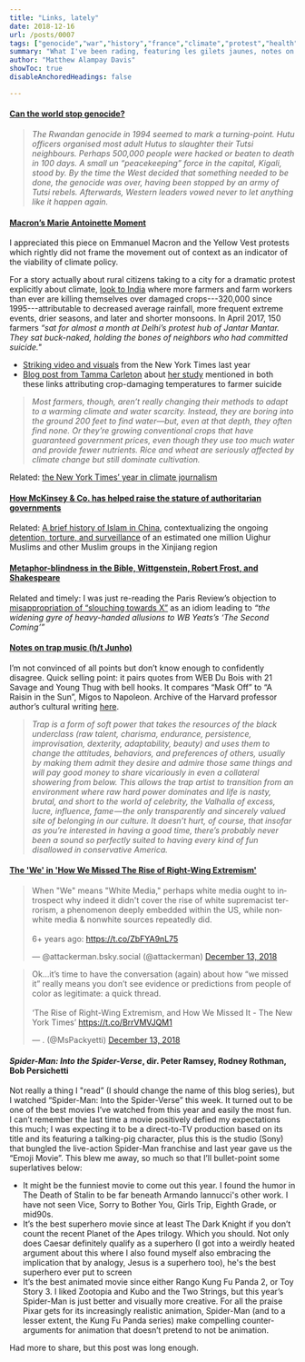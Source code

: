 ```yaml
---
title: "Links, lately"
date: 2018-12-16
url: /posts/0007
tags: ["genocide","war","history","france","climate","protest","health","religion","literature","movies","music","media","india","consulting"]
summary: "What I've been rading, featuring les gilets jaunes, notes on trap music, and Spider-Man: Into the Spider-Verse (2018)"
author: "Matthew Alampay Davis"
showToc: true
disableAnchoredHeadings: false

---
```


#### [Can the world stop genocide?](https://www.economist.com/international/2018/12/08/can-the-world-stop-genocide?fsrc=scn/fb/te/bl/ed/cantheworldstopgenocideneveragainandagain)

> *The Rwandan genocide in 1994 seemed to mark a turning-point. Hutu officers organised most adult Hutus to slaughter their Tutsi neighbours. Perhaps 500,000 people were hacked or beaten to death in 100 days. A small un “peacekeeping” force in the capital, Kigali, stood by. By the time the West decided that something needed to be done, the genocide was over, having been stopped by an army of Tutsi rebels. Afterwards, Western leaders vowed never to let anything like it happen again.*

#### [Macron’s Marie Antoinette Moment](https://www.nybooks.com/online/2018/12/11/from-sans-culottes-to-gilets-jaunes-macrons-marie-antoinette-moment/)

I appreciated this piece on Emmanuel Macron and the Yellow Vest protests which rightly did not frame the movement out of context as an indicator of the viability of climate policy.

For a story actually about rural citizens taking to a city for a dramatic protest explicitly about climate, [look to India](https://www.nybooks.com/daily/2018/12/14/indias-farmers-on-the-march/) where more farmers and farm workers than ever are killing themselves over damaged crops---320,000 since 1995---attributable to decreased average rainfall, more frequent extreme events, drier seasons, and later and shorter monsoons. In April 2017, 150 farmers *“sat for almost a month at Delhi’s protest hub of Jantar Mantar. They sat buck-naked, holding the bones of neighbors who had committed suicide."*

+ [Striking video and visuals](https://www.nytimes.com/interactive/2017/10/26/world/middleeast/india-farmers-drought.html) from the New York Times last year
+ [Blog post from Tamma Carleton](http://www.g-feed.com/2017/08/climate-change-crop-failure-and.html) about [her study](https://www.pnas.org/content/114/33/8746) mentioned in both these links attributing crop-damaging temperatures to farmer suicide

> *Most farmers, though, aren’t really changing their methods to adapt to a warming climate and water scarcity. Instead, they are boring into the ground 200 feet to find water—but, even at that depth, they often find none. Or they’re growing conventional crops that have guaranteed government prices, even though they use too much water and provide fewer nutrients. Rice and wheat are seriously affected by climate change but still dominate cultivation.*

Related: [the New York Times’ year in climate journalism](https://www.nytimes.com/interactive/2018/12/12/climate/year-in-climate-change.html)

#### [How McKinsey & Co. has helped raise the stature of authoritarian governments](https://www.nytimes.com/2018/12/15/world/asia/mckinsey-china-russia.html?action=click&module=Top%20Stories&pgtype=Homepage)

Related: [A brief history of Islam in China](https://www.nybooks.com/daily/2018/11/23/the-uighurs-and-chinas-long-history-of-trouble-with-islam/), contextualizing the ongoing [detention, torture, and surveillance](https://www.bbc.co.uk/news/world-asia-china-45474279) of an estimated one million Uighur Muslims and other Muslim groups in the Xinjiang region

#### [Metaphor-blindness in the Bible, Wittgenstein, Robert Frost, and Shakespeare](https://www.nybooks.com/daily/2018/12/07/a-cure-for-metaphor-blindness/)

Related and timely: I was just re-reading the Paris Review’s objection to [misappropriation of “slouching towards X”](https://www.theparisreview.org/blog/tag/slouching-towards-bethlehem/) as an idiom leading to *“the widening gyre of heavy-handed allusions to WB Yeats’s ‘The Second Coming’”*

#### [Notes on trap music (h/t Junho)](https://nplusonemag.com/issue-32/essays/notes-on-trap/?fbclid=IwAR2iK8zdR2AS0lxcez3fG_tP6D2VAVR5md3GbH2YegVGvXUwlJdaUmTep94)

I’m not convinced of all points but don’t know enough to confidently disagree. Quick selling point: it pairs quotes from WEB Du Bois with 21 Savage and Young Thug with bell hooks. It compares “Mask Off” to “A Raisin in the Sun”, Migos to Napoleon. Archive of the Harvard professor author’s cultural writing [here](http://www.jesse-d-mccarthy.com/category/writing/).

> *Trap is a form of soft power that takes the resources of the black underclass (raw talent, charisma, endurance, persistence, improvisation, dexterity, adaptability, beauty) and uses them to change the attitudes, behaviors, and preferences of others, usually by making them admit they desire and admire those same things and will pay good money to share vicariously in even a collateral showering from below. This allows the trap artist to transition from an environment where raw hard power dominates and life is nasty, brutal, and short to the world of celebrity, the Valhalla of excess, lucre, influence, fame — the only transparently and sincerely valued site of belonging in our culture. It doesn’t hurt, of course, that insofar as you’re interested in having a good time, there’s probably never been a sound so perfectly suited to having every kind of fun disallowed in conservative America.*

#### [The 'We' in 'How We Missed The Rise of Right-Wing Extremism'](https://www.esquire.com/news-politics/politics/a25574930/new-york-times-rightwing-extremism-white-supremacist/)

<blockquote class="twitter-tweet"><p lang="en" dir="ltr">When &quot;We&quot; means &quot;White Media,&quot; perhaps white media ought to introspect why indeed it didn&#39;t cover the rise of white supremacist terrorism, a phenomenon deeply embedded within the US, while nonwhite media &amp; nonwhite sources repeatedly did. <br><br>6+ years ago: <a href="https://t.co/ZbFYA9nL75">https://t.co/ZbFYA9nL75</a></p>&mdash; @attackerman.bsky.social (@attackerman) <a href="https://twitter.com/attackerman/status/1073227592138936320?ref_src=twsrc%5Etfw">December 13, 2018</a></blockquote> <script async src="https://platform.twitter.com/widgets.js" charset="utf-8"></script>

<blockquote class="twitter-tweet"><p lang="en" dir="ltr">Ok...it’s time to have the conversation (again) about how “we missed it” really means you don’t see evidence or predictions from people of color as legitimate: a quick thread.<br><br>‘The Rise of Right-Wing Extremism, and How We Missed It - The New York Times’ <a href="https://t.co/BrrVMVJQM1">https://t.co/BrrVMVJQM1</a></p>&mdash; . (@MsPackyetti) <a href="https://twitter.com/MsPackyetti/status/1073219703059959808?ref_src=twsrc%5Etfw">December 13, 2018</a></blockquote> <script async src="https://platform.twitter.com/widgets.js" charset="utf-8"></script>

#### *Spider-Man: Into the Spider-Verse*, dir. Peter Ramsey, Rodney Rothman, Bob Persichetti

Not really a thing I "read” (I should change the name of this blog series), but I watched “Spider-Man: Into the Spider-Verse” this week. It turned out to be one of the best movies I’ve watched from this year and easily the most fun. I can’t remember the last time a movie positively defied my expectations this much; I was expecting it to be a direct-to-TV production based on its title and its featuring a talking-pig character, plus this is the studio (Sony) that bungled the live-action Spider-Man franchise and last year gave us the “Emoji Movie”. This blew me away, so much so that I’ll bullet-point some superlatives below:

+ It might be the funniest movie to come out this year. I found the humor in The Death of Stalin to be far beneath Armando Iannucci's other work. I have not seen Vice, Sorry to Bother You, Girls Trip, Eighth Grade, or mid90s.
+ It’s the best superhero movie since at least The Dark Knight if you don’t count the recent Planet of the Apes trilogy. Which you should. Not only does Caesar definitely qualify as a superhero (I got into a weirdly heated argument about this where I also found myself also embracing the implication that by analogy, Jesus is a superhero too), he's the best superhero ever put to screen
+ It’s the best animated movie since either Rango  Kung Fu Panda 2, or Toy Story 3. I liked Zootopia and Kubo and the Two Strings, but this year’s Spider-Man is just better and visually more creative. For all the praise Pixar gets for its increasingly realistic animation, Spider-Man (and to a lesser extent, the Kung Fu Panda series) make compelling counter-arguments for animation that doesn’t pretend to not be animation.

Had more to share, but this post was long enough.